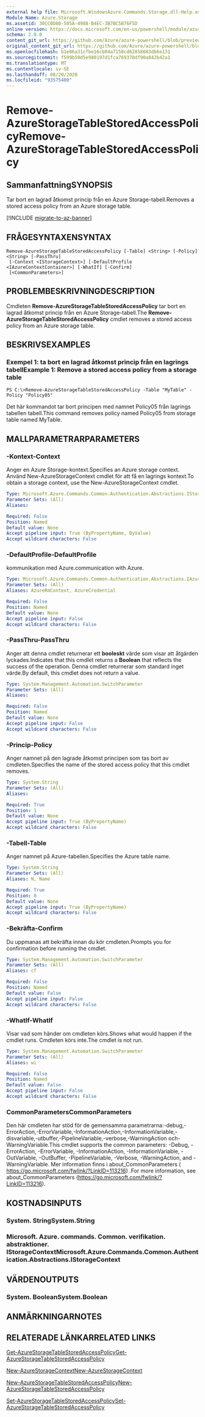 ```yaml
---
external help file: Microsoft.WindowsAzure.Commands.Storage.dll-Help.xml
Module Name: Azure.Storage
ms.assetid: 30CC0D80-505A-4988-B4EC-3B7BC5B76F5D
online version: https://docs.microsoft.com/en-us/powershell/module/azure.storage/remove-azurestoragetablestoredaccesspolicy
schema: 2.0.0
content_git_url: https://github.com/Azure/azure-powershell/blob/preview/src/Storage/Commands.Storage/help/Remove-AzureStorageTableStoredAccessPolicy.md
original_content_git_url: https://github.com/Azure/azure-powershell/blob/preview/src/Storage/Commands.Storage/help/Remove-AzureStorageTableStoredAccessPolicy.md
ms.openlocfilehash: b1e06a31cfbe16cb04a7158cd62858683db6e131
ms.sourcegitcommit: f599b50d5e980197d1fca769378df90a842b42a1
ms.translationtype: MT
ms.contentlocale: sv-SE
ms.lasthandoff: 08/20/2020
ms.locfileid: "93575400"
---
```

# <span data-ttu-id="ef6d7-101">Remove-AzureStorageTableStoredAccessPolicy</span><span class="sxs-lookup"><span data-stu-id="ef6d7-101">Remove-AzureStorageTableStoredAccessPolicy</span></span>

## <span data-ttu-id="ef6d7-102">Sammanfattning</span><span class="sxs-lookup"><span data-stu-id="ef6d7-102">SYNOPSIS</span></span>
<span data-ttu-id="ef6d7-103">Tar bort en lagrad åtkomst princip från en Azure Storage-tabell.</span><span class="sxs-lookup"><span data-stu-id="ef6d7-103">Removes a stored access policy from an Azure storage table.</span></span>

[!INCLUDE [migrate-to-az-banner](../../includes/migrate-to-az-banner.md)]

## <span data-ttu-id="ef6d7-104">FRÅGESYNTAXEN</span><span class="sxs-lookup"><span data-stu-id="ef6d7-104">SYNTAX</span></span>

```
Remove-AzureStorageTableStoredAccessPolicy [-Table] <String> [-Policy] <String> [-PassThru]
 [-Context <IStorageContext>] [-DefaultProfile <IAzureContextContainer>] [-WhatIf] [-Confirm]
 [<CommonParameters>]
```

## <span data-ttu-id="ef6d7-105">PROBLEMBESKRIVNING</span><span class="sxs-lookup"><span data-stu-id="ef6d7-105">DESCRIPTION</span></span>
<span data-ttu-id="ef6d7-106">Cmdleten **Remove-AzureStorageTableStoredAccessPolicy** tar bort en lagrad åtkomst princip från en Azure Storage-tabell.</span><span class="sxs-lookup"><span data-stu-id="ef6d7-106">The **Remove-AzureStorageTableStoredAccessPolicy** cmdlet removes a stored access policy from an Azure storage table.</span></span>

## <span data-ttu-id="ef6d7-107">BESKRIVS</span><span class="sxs-lookup"><span data-stu-id="ef6d7-107">EXAMPLES</span></span>

### <span data-ttu-id="ef6d7-108">Exempel 1: ta bort en lagrad åtkomst princip från en lagrings tabell</span><span class="sxs-lookup"><span data-stu-id="ef6d7-108">Example 1: Remove a stored access policy from a storage table</span></span>
```
PS C:\>Remove-AzureStorageTableStoredAccessPolicy -Table "MyTable" -Policy "Policy05"
```

<span data-ttu-id="ef6d7-109">Det här kommandot tar bort principen med namnet Policy05 från lagrings tabellen tabell.</span><span class="sxs-lookup"><span data-stu-id="ef6d7-109">This command removes policy named Policy05 from storage table named MyTable.</span></span>

## <span data-ttu-id="ef6d7-110">MALLPARAMETRAR</span><span class="sxs-lookup"><span data-stu-id="ef6d7-110">PARAMETERS</span></span>

### <span data-ttu-id="ef6d7-111">-Kontext</span><span class="sxs-lookup"><span data-stu-id="ef6d7-111">-Context</span></span>
<span data-ttu-id="ef6d7-112">Anger en Azure Storage-kontext.</span><span class="sxs-lookup"><span data-stu-id="ef6d7-112">Specifies an Azure storage context.</span></span>
<span data-ttu-id="ef6d7-113">Använd New-AzureStorageContext cmdlet för att få en lagrings kontext.</span><span class="sxs-lookup"><span data-stu-id="ef6d7-113">To obtain a storage context, use the New-AzureStorageContext cmdlet.</span></span>

```yaml
Type: Microsoft.Azure.Commands.Common.Authentication.Abstractions.IStorageContext
Parameter Sets: (All)
Aliases:

Required: False
Position: Named
Default value: None
Accept pipeline input: True (ByPropertyName, ByValue)
Accept wildcard characters: False
```

### <span data-ttu-id="ef6d7-114">-DefaultProfile</span><span class="sxs-lookup"><span data-stu-id="ef6d7-114">-DefaultProfile</span></span>
<span data-ttu-id="ef6d7-115">kommunikation med Azure.</span><span class="sxs-lookup"><span data-stu-id="ef6d7-115">communication with Azure.</span></span>

```yaml
Type: Microsoft.Azure.Commands.Common.Authentication.Abstractions.IAzureContextContainer
Parameter Sets: (All)
Aliases: AzureRmContext, AzureCredential

Required: False
Position: Named
Default value: None
Accept pipeline input: False
Accept wildcard characters: False
```

### <span data-ttu-id="ef6d7-116">-PassThru</span><span class="sxs-lookup"><span data-stu-id="ef6d7-116">-PassThru</span></span>
<span data-ttu-id="ef6d7-117">Anger att denna cmdlet returnerar ett **booleskt** värde som visar att åtgärden lyckades.</span><span class="sxs-lookup"><span data-stu-id="ef6d7-117">Indicates that this cmdlet returns a **Boolean** that reflects the success of the operation.</span></span>
<span data-ttu-id="ef6d7-118">Denna cmdlet returnerar som standard inget värde.</span><span class="sxs-lookup"><span data-stu-id="ef6d7-118">By default, this cmdlet does not return a value.</span></span>

```yaml
Type: System.Management.Automation.SwitchParameter
Parameter Sets: (All)
Aliases:

Required: False
Position: Named
Default value: None
Accept pipeline input: False
Accept wildcard characters: False
```

### <span data-ttu-id="ef6d7-119">-Princip</span><span class="sxs-lookup"><span data-stu-id="ef6d7-119">-Policy</span></span>
<span data-ttu-id="ef6d7-120">Anger namnet på den lagrade åtkomst principen som tas bort av cmdleten.</span><span class="sxs-lookup"><span data-stu-id="ef6d7-120">Specifies the name of the stored access policy that this cmdlet removes.</span></span>

```yaml
Type: System.String
Parameter Sets: (All)
Aliases:

Required: True
Position: 1
Default value: None
Accept pipeline input: True (ByPropertyName)
Accept wildcard characters: False
```

### <span data-ttu-id="ef6d7-121">-Tabell</span><span class="sxs-lookup"><span data-stu-id="ef6d7-121">-Table</span></span>
<span data-ttu-id="ef6d7-122">Anger namnet på Azure-tabellen.</span><span class="sxs-lookup"><span data-stu-id="ef6d7-122">Specifies the Azure table name.</span></span>

```yaml
Type: System.String
Parameter Sets: (All)
Aliases: N, Name

Required: True
Position: 0
Default value: None
Accept pipeline input: True (ByPropertyName)
Accept wildcard characters: False
```

### <span data-ttu-id="ef6d7-123">-Bekräfta</span><span class="sxs-lookup"><span data-stu-id="ef6d7-123">-Confirm</span></span>
<span data-ttu-id="ef6d7-124">Du uppmanas att bekräfta innan du kör cmdleten.</span><span class="sxs-lookup"><span data-stu-id="ef6d7-124">Prompts you for confirmation before running the cmdlet.</span></span>

```yaml
Type: System.Management.Automation.SwitchParameter
Parameter Sets: (All)
Aliases: cf

Required: False
Position: Named
Default value: False
Accept pipeline input: False
Accept wildcard characters: False
```

### <span data-ttu-id="ef6d7-125">-WhatIf</span><span class="sxs-lookup"><span data-stu-id="ef6d7-125">-WhatIf</span></span>
<span data-ttu-id="ef6d7-126">Visar vad som händer om cmdleten körs.</span><span class="sxs-lookup"><span data-stu-id="ef6d7-126">Shows what would happen if the cmdlet runs.</span></span>
<span data-ttu-id="ef6d7-127">Cmdleten körs inte.</span><span class="sxs-lookup"><span data-stu-id="ef6d7-127">The cmdlet is not run.</span></span>

```yaml
Type: System.Management.Automation.SwitchParameter
Parameter Sets: (All)
Aliases: wi

Required: False
Position: Named
Default value: False
Accept pipeline input: False
Accept wildcard characters: False
```

### <span data-ttu-id="ef6d7-128">CommonParameters</span><span class="sxs-lookup"><span data-stu-id="ef6d7-128">CommonParameters</span></span>
<span data-ttu-id="ef6d7-129">Den här cmdleten har stöd för de gemensamma parametrarna:-debug,-ErrorAction,-ErrorVariable,-InformationAction,-InformationVariable,-disvariable,-utbuffer,-PipelineVariable,-verbose,-WarningAction och-WarningVariable.</span><span class="sxs-lookup"><span data-stu-id="ef6d7-129">This cmdlet supports the common parameters: -Debug, -ErrorAction, -ErrorVariable, -InformationAction, -InformationVariable, -OutVariable, -OutBuffer, -PipelineVariable, -Verbose, -WarningAction, and -WarningVariable.</span></span> <span data-ttu-id="ef6d7-130">Mer information finns i about_CommonParameters ( https://go.microsoft.com/fwlink/?LinkID=113216) .</span><span class="sxs-lookup"><span data-stu-id="ef6d7-130">For more information, see about_CommonParameters (https://go.microsoft.com/fwlink/?LinkID=113216).</span></span>

## <span data-ttu-id="ef6d7-131">KOSTNADS</span><span class="sxs-lookup"><span data-stu-id="ef6d7-131">INPUTS</span></span>

### <span data-ttu-id="ef6d7-132">System. String</span><span class="sxs-lookup"><span data-stu-id="ef6d7-132">System.String</span></span>

### <span data-ttu-id="ef6d7-133">Microsoft. Azure. commands. Common. verifikation. abstraktioner. IStorageContext</span><span class="sxs-lookup"><span data-stu-id="ef6d7-133">Microsoft.Azure.Commands.Common.Authentication.Abstractions.IStorageContext</span></span>

## <span data-ttu-id="ef6d7-134">VÄRDEN</span><span class="sxs-lookup"><span data-stu-id="ef6d7-134">OUTPUTS</span></span>

### <span data-ttu-id="ef6d7-135">System. Boolean</span><span class="sxs-lookup"><span data-stu-id="ef6d7-135">System.Boolean</span></span>

## <span data-ttu-id="ef6d7-136">ANMÄRKNINGAR</span><span class="sxs-lookup"><span data-stu-id="ef6d7-136">NOTES</span></span>

## <span data-ttu-id="ef6d7-137">RELATERADE LÄNKAR</span><span class="sxs-lookup"><span data-stu-id="ef6d7-137">RELATED LINKS</span></span>

[<span data-ttu-id="ef6d7-138">Get-AzureStorageTableStoredAccessPolicy</span><span class="sxs-lookup"><span data-stu-id="ef6d7-138">Get-AzureStorageTableStoredAccessPolicy</span></span>](./Get-AzureStorageTableStoredAccessPolicy.md)

[<span data-ttu-id="ef6d7-139">New-AzureStorageContext</span><span class="sxs-lookup"><span data-stu-id="ef6d7-139">New-AzureStorageContext</span></span>](./New-AzureStorageContext.md)

[<span data-ttu-id="ef6d7-140">New-AzureStorageTableStoredAccessPolicy</span><span class="sxs-lookup"><span data-stu-id="ef6d7-140">New-AzureStorageTableStoredAccessPolicy</span></span>](./New-AzureStorageTableStoredAccessPolicy.md)

[<span data-ttu-id="ef6d7-141">Set-AzureStorageTableStoredAccessPolicy</span><span class="sxs-lookup"><span data-stu-id="ef6d7-141">Set-AzureStorageTableStoredAccessPolicy</span></span>](./Set-AzureStorageTableStoredAccessPolicy.md)
